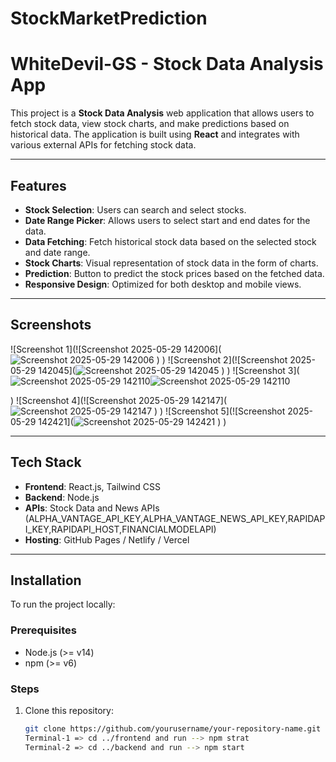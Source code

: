 # StockMarketPrediction
# WhiteDevil-GS - Stock Data Analysis App

This project is a **Stock Data Analysis** web application that allows users to fetch stock data, view stock charts, and make predictions based on historical data. The application is built using **React** and integrates with various external APIs for fetching stock data.

---

## Features

- **Stock Selection**: Users can search and select stocks.
- **Date Range Picker**: Allows users to select start and end dates for the data.
- **Data Fetching**: Fetch historical stock data based on the selected stock and date range.
- **Stock Charts**: Visual representation of stock data in the form of charts.
- **Prediction**: Button to predict the stock prices based on the fetched data.
- **Responsive Design**: Optimized for both desktop and mobile views.

---

## Screenshots

<!-- Add some screenshots of your app here if available -->
![Screenshot 1](![Screenshot 2025-05-29 142006](![Screenshot 2025-05-29 142006](https://github.com/user-attachments/assets/b2a261d2-b918-4b8d-a1bf-09034666a771)
)
)
![Screenshot 2](![Screenshot 2025-05-29 142045](![Screenshot 2025-05-29 142045](https://github.com/user-attachments/assets/ce03d1a1-0c23-445e-9307-7e5458a54b49)
)
)
![Screenshot 3](![Screenshot 2025-05-29 142110]()![Screenshot 2025-05-29 142110](https://github.com/user-attachments/assets/ac808a0b-3e87-481b-bcce-fb2c63803f61)

)
![Screenshot 4](![Screenshot 2025-05-29 142147](![Screenshot 2025-05-29 142147](https://github.com/user-attachments/assets/685c9f79-8e33-4412-9f64-6b6fb45734b9)
)
)
![Screenshot 5](![Screenshot 2025-05-29 142421](![Screenshot 2025-05-29 142421](https://github.com/user-attachments/assets/6ae80d8f-c69a-4056-99ea-f7fc613749c6)
)
)


---

## Tech Stack

- **Frontend**: React.js, Tailwind CSS
- **Backend**: Node.js
- **APIs**: Stock Data and News APIs (ALPHA_VANTAGE_API_KEY,ALPHA_VANTAGE_NEWS_API_KEY,RAPIDAPI_KEY,RAPIDAPI_HOST,FINANCIALMODELAPI)
- **Hosting**: GitHub Pages / Netlify / Vercel

---

## Installation

To run the project locally:

### Prerequisites

- Node.js (>= v14)
- npm (>= v6)

### Steps

1. Clone this repository:

   ```bash
   git clone https://github.com/yourusername/your-repository-name.git
   Terminal-1 => cd ../frontend and run --> npm strat
   Terminal-2 => cd ../backend and run --> npm start
   
